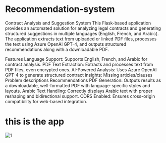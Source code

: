 # Recommendation-system
Contract Analysis and Suggestion System
This Flask-based application provides an automated solution for analyzing legal contracts and generating structured suggestions in multiple languages (English, French, and Arabic). The application extracts text from uploaded or linked PDF files, processes the text using Azure OpenAI GPT-4, and outputs structured recommendations along with a downloadable PDF.

Features
Language Support: Supports English, French, and Arabic for contract analysis.
PDF Text Extraction: Extracts and processes text from PDF files, even encrypted ones.
AI-Powered Analysis: Uses Azure OpenAI GPT-4 to generate structured contract insights:
Missing articles/clauses
Problem descriptions
Recommendations
PDF Generation: Outputs results as a downloadable, well-formatted PDF with language-specific styles and layouts.
Arabic Text Handling: Correctly displays Arabic text with proper reshaping and bidirectional support.
CORS Enabled: Ensures cross-origin compatibility for web-based integration.
# this is the app
![1](https://github.com/user-attachments/assets/64723122-d0ac-4508-92f5-4e56159ff17c)

